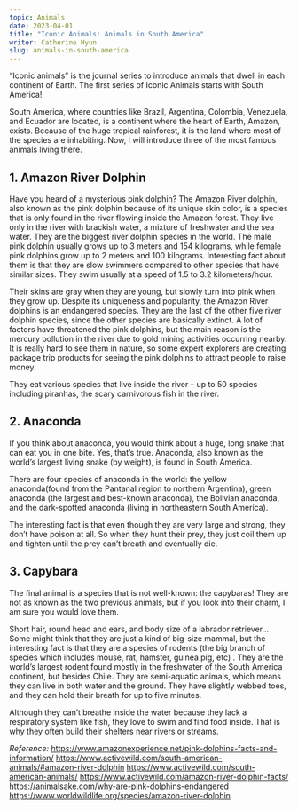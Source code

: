 ```yaml
---
topic: Animals
date: 2023-04-01
title: "Iconic Animals: Animals in South America"
writer: Catherine Hyun
slug: animals-in-south-america
---
```

“Iconic animals” is the journal series to introduce animals that dwell in each continent of Earth. The first series of Iconic Animals starts with South America!

South America, where countries like Brazil, Argentina, Colombia, Venezuela, and Ecuador are located, is a continent where the heart of Earth, Amazon, exists. Because of the huge tropical rainforest, it is the land where most of the species are inhabiting. Now, I will introduce three of the most famous animals living there. 

## 1. Amazon River Dolphin
Have you heard of a mysterious pink dolphin? The Amazon River dolphin, also known as the pink dolphin because of its unique skin color, is a species that is only found in the river flowing inside the Amazon forest. They live only in the river with brackish water, a mixture of freshwater and the sea water. They are the biggest river dolphin species in the world. The male pink dolphin usually grows up to 3 meters and 154 kilograms, while female pink dolphins grow up to 2 meters and 100 kilograms. Interesting fact about them is that they are slow swimmers compared to other species that have similar sizes. They swim usually at a speed of 1.5 to 3.2 kilometers/hour.

Their skins are gray when they are young, but slowly turn into pink when they grow up. Despite its uniqueness and popularity, the Amazon River dolphins is an endangered species. They are the last of the other five river dolphin species, since the other species are basically extinct. A lot of factors have threatened the pink dolphins, but the main reason is the mercury pollution in the river due to gold mining activities occurring nearby. It is really hard to see them in nature, so some expert explorers are creating package trip products for seeing the pink dolphins to attract people to raise money. 

They eat various species that live inside the river – up to 50 species including piranhas, the scary carnivorous fish in the river. 

## 2. Anaconda
If you think about anaconda, you would think about a huge, long snake that can eat you in one bite. Yes, that’s true. Anaconda, also known as the world’s largest living snake (by weight), is found in South America. 

There are four species of anaconda in the world: the yellow anaconda(found from the Pantanal region to northern Argentina), green anaconda (the largest and best-known anaconda), the Bolivian anaconda, and the dark-spotted anaconda (living in northeastern South America).

The interesting fact is that even though they are very large and strong, they don’t have poison at all. So when they hunt their prey, they just coil them up and tighten until the prey can’t breath and eventually die. 

## 3. Capybara
The final animal is a species  that is not well-known: the capybaras! They are not as known as the two previous animals, but if you look into their charm, I am sure you would love them. 

Short hair, round head and ears, and body size of a labrador retriever… Some might think that they are just a kind of big-size mammal, but the interesting fact is that they are a species of rodents (the big branch of species which includes mouse, rat, hamster, guinea pig, etc) . They are the world’s largest rodent found mostly in the freshwater of the South America continent, but besides Chile. They are semi-aquatic animals, which means they can live in both water and the ground. They have slightly webbed toes, and they can hold their breath for up to five minutes. 

Although they can’t breathe inside the water because they lack a respiratory system like fish, they love to swim and find food inside. That is why they often build their shelters near rivers or streams. 

*Reference:*
https://www.amazonexperience.net/pink-dolphins-facts-and-information/ 
https://www.activewild.com/south-american-animals/#amazon-river-dolphin 
https://www.activewild.com/south-american-animals/ 
https://www.activewild.com/amazon-river-dolphin-facts/ 
https://animalsake.com/why-are-pink-dolphins-endangered 
https://www.worldwildlife.org/species/amazon-river-dolphin